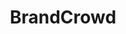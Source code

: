 ---
facebook: https://facebook.com/BrandCrowd
instagram: https://instagram.com/brandcrowd
logohandle: brandcrowd
sort: brandcrowd
title: BrandCrowd
twitter: https://x.com/Brand_Crowd
website: https://www.brandcrowd.com/
---